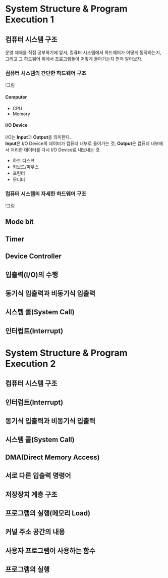 # System Structure & Program Execution 1

## 컴퓨터 시스템 구조

운영 체제를 직접 공부하기에 앞서, 컴퓨터 시스템에서 하드웨어가 어떻게 동작하는지, 그리고 그 하드웨어 위에서 프로그램들이 어떻게 돌아가는지 먼저 알아보자.

### 컴퓨터 시스템의 간단한 하드웨어 구조

!그림

#### Computer

- CPU
- Memory

#### I/O Device

I/O는 **Input**과 **Output**을 의미한다.  
**Input**은 I/O Device의 데이터가 컴퓨터 내부로 들어가는 것, **Output**은 컴퓨터 내부에서 처리한 데이터를 다시 I/O Device로 내보내는 것.  

- 하드 디스크
- 키보드/마우스
- 프린터
- 모니터

### 컴퓨터 시스템의 자세한 하드웨어 구조

!그림

## Mode bit

## Timer

## Device Controller

## 입출력(I/O)의 수행

## 동기식 입출력과 비동기식 입출력

## 시스템 콜(System Call)

## 인터럽트(Interrupt)

# System Structure & Program Execution 2

## 컴퓨터 시스템 구조

## 인터럽트(Interrupt)

## 동기식 입출력과 비동기식 입출력

## 시스템 콜(System Call)

## DMA(Direct Memory Access)

## 서로 다른 입출력 명령어

## 저장장치 계층 구조

## 프로그램의 실행(메모리 Load)

## 커널 주소 공간의 내용

## 사용자 프로그램이 사용하는 함수

## 프로그램의 실행

